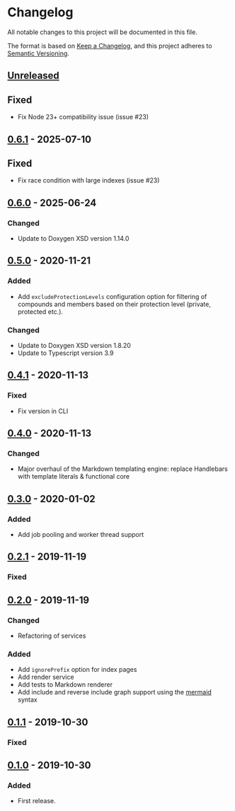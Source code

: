 # Changelog

All notable changes to this project will be documented in this file.

The format is based on [Keep a Changelog](https://keepachangelog.com/en/1.0.0/),
and this project adheres to [Semantic Versioning](https://semver.org/spec/v2.0.0.html).

## [Unreleased]

## Fixed

- Fix Node 23+ compatibility issue (issue #23)

## [0.6.1] - 2025-07-10

## Fixed

- Fix race condition with large indexes (issue #23)

## [0.6.0] - 2025-06-24

### Changed

- Update to Doxygen XSD version 1.14.0

## [0.5.0] - 2020-11-21

### Added

- Add `excludeProtectionLevels` configuration option for filtering of compounds
  and members based on their protection level (private, protected etc.).

### Changed

- Update to Doxygen XSD version 1.8.20
- Update to Typescript version 3.9

## [0.4.1] - 2020-11-13

### Fixed

- Fix version in CLI

## [0.4.0] - 2020-11-13

### Changed

- Major overhaul of the Markdown templating engine: replace Handlebars with
  template literals & functional core

## [0.3.0] - 2020-01-02

### Added

- Add job pooling and worker thread support

## [0.2.1] - 2019-11-19

### Fixed

## [0.2.0] - 2019-11-19

### Changed

- Refactoring of services

### Added

- Add `ignorePrefix` option for index pages
- Add render service
- Add tests to Markdown renderer
- Add include and reverse include graph support using the [mermaid](https://mermaidjs.github.io/#/?id=mermaid) syntax

## [0.1.1] - 2019-10-30

### Fixed

## [0.1.0] - 2019-10-30

### Added

- First release.

[unreleased]: https://github.com/fredericbonnet/seaborg/compare/v0.6.1...HEAD
[0.6.1]: https://github.com/fredericbonnet/seaborg/compare/v0.6.0...v0.6.1
[0.6.0]: https://github.com/fredericbonnet/seaborg/compare/v0.5.0...v0.6.0
[0.5.0]: https://github.com/fredericbonnet/seaborg/compare/v0.4.1...v0.5.0
[0.4.1]: https://github.com/fredericbonnet/seaborg/compare/v0.4.0...v0.4.1
[0.4.0]: https://github.com/fredericbonnet/seaborg/compare/v0.3.0...v0.4.0
[0.3.0]: https://github.com/fredericbonnet/seaborg/compare/v0.2.1...v0.3.0
[0.2.1]: https://github.com/fredericbonnet/seaborg/compare/v0.2.0...v0.2.1
[0.2.0]: https://github.com/fredericbonnet/seaborg/compare/v0.1.1...v0.2.0
[0.1.1]: https://github.com/fredericbonnet/seaborg/compare/v0.1.0...v0.1.1
[0.1.0]: https://github.com/fredericbonnet/seaborg/releases/tag/v0.1.0
